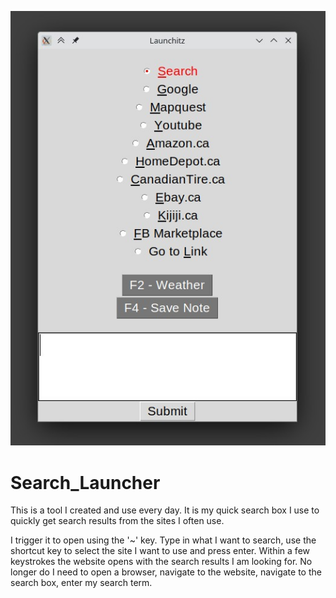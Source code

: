 ![Pokedex for Real Life](preview.jpg)
# Search_Launcher
This is a  tool I created and use every day.
It is my quick search box I use to quickly get search results from the sites I often use.  

I trigger it to open using the '~' key.  Type in what I want to search, use the shortcut key to select the site I want to use and press enter.  Within a few keystrokes the website opens with the search results I am looking for.  No longer do I need to open a browser, navigate to the website, navigate to the search box, enter my search term.
